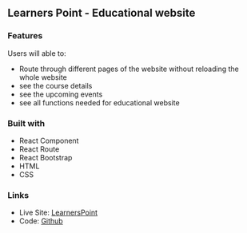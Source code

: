 ## Learners Point - Educational website

### Features

Users will able to:

- Route through different pages of the website without reloading the whole website
- see the course details
- see the upcoming events
- see all functions needed for educational website

### Built with

- React Component
- React Route
- React Bootstrap
- HTML
- CSS

### Links

- Live Site: [LearnersPoint](https://learnerspoint-arifulsajib.netlify.app/)
- Code: [Github](https://github.com/arifulsajib/LearnersPoint-education-webaite)
